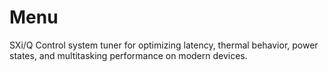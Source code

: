 # Menu
SXi/Q Control system tuner for optimizing latency, thermal behavior, power states, and multitasking performance on modern devices.
